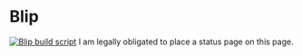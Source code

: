 # Blip
[![Blip build script](https://github.com/MinecraftPublisher/blip/actions/workflows/blip.yml/badge.svg)](https://github.com/MinecraftPublisher/blip/actions/workflows/blip.yml)
I am legally obligated to place a status page on this page.